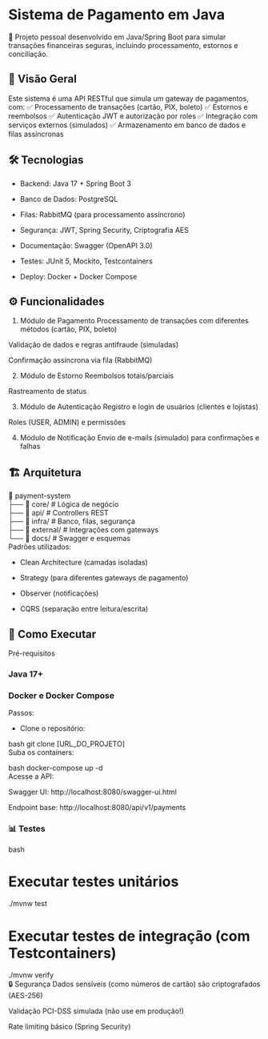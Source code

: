 # Sistema de Pagamento em Java
🚀 Projeto pessoal desenvolvido em Java/Spring Boot para simular transações financeiras seguras, incluindo processamento, estornos e conciliação.

## 📌 Visão Geral
Este sistema é uma API RESTful que simula um gateway de pagamentos, com:
✅ Processamento de transações (cartão, PIX, boleto)
✅ Estornos e reembolsos
✅ Autenticação JWT e autorização por roles
✅ Integração com serviços externos (simulados)
✅ Armazenamento em banco de dados e filas assíncronas

## 🛠️ Tecnologias
- Backend: Java 17 + Spring Boot 3

- Banco de Dados: PostgreSQL

- Filas: RabbitMQ (para processamento assíncrono)

- Segurança: JWT, Spring Security, Criptografia AES

- Documentação: Swagger (OpenAPI 3.0)

- Testes: JUnit 5, Mockito, Testcontainers

- Deploy: Docker + Docker Compose

## ⚙️ Funcionalidades
1. Módulo de Pagamento
Processamento de transações com diferentes métodos (cartão, PIX, boleto)

Validação de dados e regras antifraude (simuladas)

Confirmação assíncrona via fila (RabbitMQ)

2. Módulo de Estorno
Reembolsos totais/parciais

Rastreamento de status

3. Módulo de Autenticação
Registro e login de usuários (clientes e lojistas)

Roles (USER, ADMIN) e permissões

4. Módulo de Notificação
Envio de e-mails (simulado) para confirmações e falhas

## 🏗️ Arquitetura
📁 payment-system  
├── 📂 core/           # Lógica de negócio  
├── 📂 api/            # Controllers REST  
├── 📂 infra/          # Banco, filas, segurança  
├── 📂 external/       # Integrações com gateways  
└── 📂 docs/           # Swagger e esquemas  
Padrões utilizados:

- Clean Architecture (camadas isoladas)

- Strategy (para diferentes gateways de pagamento)

- Observer (notificações)

- CQRS (separação entre leitura/escrita)

## 🚀 Como Executar
Pré-requisitos
### Java 17+

### Docker e Docker Compose

Passos:
- Clone o repositório:

bash
git clone [URL_DO_PROJETO]  
Suba os containers:

bash
docker-compose up -d  
Acesse a API:

Swagger UI: http://localhost:8080/swagger-ui.html

Endpoint base: http://localhost:8080/api/v1/payments

### 📊 Testes
bash
# Executar testes unitários  
./mvnw test  

# Executar testes de integração (com Testcontainers)  
./mvnw verify  
🔒 Segurança
Dados sensíveis (como números de cartão) são criptografados (AES-256)

Validação PCI-DSS simulada (não use em produção!)

Rate limiting básico (Spring Security)

